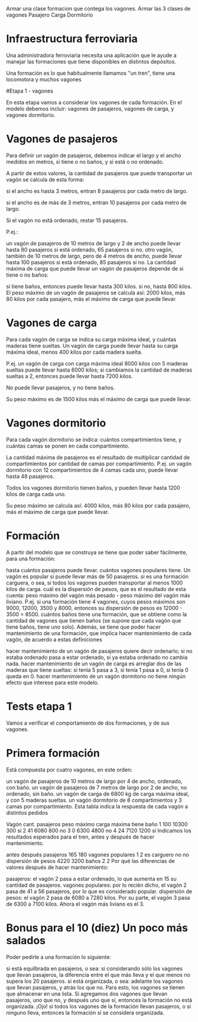 Armar una clase formacion que contega los vagones.
Armar las 3 clases de vagones
Pasajero
Carga
Dormitorio

# Infraestructura ferroviaria

Una administradora ferroviaria necesita una aplicación que le ayude a manejar las formaciones que tiene disponibles en distintos depósitos.

Una formación es lo que habitualmente llamamos "un tren", tiene una locomotora y muchos vagones

#Etapa 1 - vagones

En esta etapa vamos a considerar los vagones de cada formación.
En el modelo debemos incluir: vagones de pasajeros, vagones de carga, y vagones dormitorio.

# Vagones de pasajeros

Para definir un vagón de pasajeros, debemos indicar el largo y el ancho medidos en metros, si tiene o no baños, y si está o no ordenado.

A partir de estos valores, la cantidad de pasajeros que puede transportar un vagón se calcula de esta forma:

si el ancho es hasta 3 metros, entran 8 pasajeros por cada metro de largo.

si el ancho es de más de 3 metros, entran 10 pasajeros por cada metro de largo.

Si el vagón no está ordenado, restar 15 pasajeros.

P.ej.:

un vagón de pasajeros de 10 metros de largo y 2 de ancho puede llevar hasta 80 pasajeros si está ordenado, 65 pasajeros si no.
otro vagón, también de 10 metros de largo, pero de 4 metros de ancho, puede llevar hasta 100 pasajeros si está ordenado, 85 pasajeros si no.
La cantidad máxima de carga que puede llevar un vagón de pasajeros depende de si tiene o no baños:

si tiene baños, entonces puede llevar hasta 300 kilos.
si no, hasta 800 kilos.
El peso máximo de un vagón de pasajeros se calcula así: 2000 kilos, más 80 kilos por cada pasajero, más el máximo de carga que puede llevar.

# Vagones de carga
Para cada vagón de carga se indica su carga máxima ideal, y cuántas maderas tiene sueltas.
Un vagón de carga puede llevar hasta su carga máxima ideal, menos 400 kilos por cada madera suelta.

P.ej. un vagón de carga con carga máxima ideal 8000 kilos con 5 maderas sueltas puede llevar hasta 6000 kilos; si cambiamos la cantidad de maderas sueltas a 2, entonces puede llevar hasta 7200 kilos.

No puede llevar pasajeros, y no tiene baños.

Su peso máximo es de 1500 kilos más el máximo de carga que puede llevar.

# Vagones dormitorio
Para cada vagón dormitorio se indica: cuántos compartimientos tiene, y cuántas camas se ponen en cada compartimiento.

La cantidad máxima de pasajeros es el resultado de multiplicar cantidad de compartimientos por cantidad de camas por compartimiento. P.ej. un vagón dormitorio con 12 compartimientos de 4 camas cada uno, puede llevar hasta 48 pasajeros.

Todos los vagones dormitorio tienen baños, y pueden llevar hasta 1200 kilos de carga cada uno.

Su peso máximo se calcula así: 4000 kilos, más 80 kilos por cada pasajero, más el máximo de carga que puede llevar.

# Formación 
A partir del modelo que se construya se tiene que poder saber fácilmente, para una formación:

hasta cuántos pasajeros puede llevar.
cuántos vagones populares tiene. Un vagón es popular si puede llevar más de 50 pasajeros.
si es una formación carguera, o sea, si todos los vagones pueden transportar al menos 1000 kilos de carga.
cuál es la dispersión de pesos, que es el resultado de esta cuenta: peso máximo del vagón más pesado - peso máximo del vagón más liviano. P.ej. si una formación tiene 4 vagones, cuyos pesos máximos son 9000, 12000, 3500 y 8000, entonces su dispersión de pesos es 12000 - 3500 = 8500.
cuántos baños tiene una formación, que se obtiene como la cantidad de vagones que tienen baños (se supone que cada vagón que tiene baños, tiene uno solo).
Además, se tiene que poder hacer mantenimiento de una formación, que implica hacer mantenimiento de cada vagón, de acuerdo a estas definiciones

hacer mantenimiento de un vagón de pasajeros quiere decir ordenarlo; si no estaba ordenado pasa a estar ordenado, si ya estaba ordenado no cambia nada.
hacer mantenimiento de un vagón de carga es arreglar dos de las maderas que tiene sueltas: si tenía 5 pasa a 3, si tenía 1 pasa a 0, si tenía 0 queda en 0.
hacer mantenimiento de un vagón dormitorio no tiene ningún efecto que interese para este modelo.

# Tests etapa 1
Vamos a verificar el comportamiento de dos formaciones, y de sus vagones.

# Primera formación
Está compuesta por cuatro vagones, en este orden:

un vagón de pasajeros de 10 metros de largo por 4 de ancho, ordenado, con baño.
un vagón de pasajeros de 7 metros de largo por 2 de ancho, no ordenado, sin baño.
un vagón de carga de 6800 kg de carga máxima ideal, y con 5 maderas sueltas.
un vagón dormitorio de 8 compartimientos y 3 camas por compartimiento.
Esta tabla indica la respuesta de cada vagón a distintos pedidos

Vagón	cant. pasajeros	peso máximo	carga máxima	tiene baño
1	100	10300	300	sí
2	41	6080	800	no
3	0	6300	4800	no
4	24	7120	1200	sí
Indicamos los resultados esperados para el tren, antes y después de hacer mantenimiento.

antes	después
pasajeros	165	180
vagones populares	1	2
es carguero	no	no
dispersión de pesos	4220	3200
baños	2	2
Por qué las diferencias de valores después de hacer mantenimiento:

pasajeros: el vagón 2 pasa a estar ordenado, lo que aumenta en 15 su cantidad de pasajeros.
vagones populares: por lo recién dicho, el vagón 2 pasa de 41 a 56 pasajeros, por lo que es considerado popular.
dispersión de pesos: el vagón 2 pasa de 6080 a 7280 kilos. Por su parte, el vagón 3 pasa de 6300 a 7100 kilos. Ahora el vagón más liviano es el 3.

# Bonus para el 10 (diez) Un poco más salados
Poder pedirle a una formación lo siguiente:

si está equilbrada en pasajeros, o sea: si considerando sólo los vagones que llevan pasajeros, la diferencia entre el que más lleva y el que menos no supera los 20 pasajeros.
si está organizada, o sea: adelante los vagones que llevan pasajeros, y atrás los que no. Para esto, los vagones se tienen que almacenar en una lista. Si agregamos dos vagones que llevan pasajeros, uno que no, y después uno que sí, entonces la formación no está organizada.
¡Ojo! si todos los vagones de la formación llevan pasajeros, o si ninguno lleva, entonces la formación sí se considera organizada.
